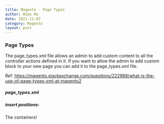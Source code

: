 ```yaml
---
title: Magento - Page Types
author: Mike Mo
date: 2021-11-07
category: Magento
layout: post
---
```


### Page Types

The page_types.xml file allows an admin to add custom content to all the controller actions defined in it. If you want to allow the admin to add custom block to your new page you can add it to the page_types.xml file.

Ref: https://magento.stackexchange.com/questions/222989/what-is-the-use-of-page-types-xml-at-magento2

##### page_types.xml

##### insert positions:
The containers!

